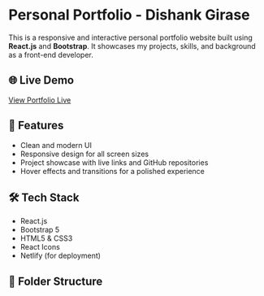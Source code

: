 # Personal Portfolio - Dishank Girase

This is a responsive and interactive personal portfolio website built using **React.js** and **Bootstrap**. It showcases my projects, skills, and background as a front-end developer.

## 🌐 Live Demo

[View Portfolio Live](https://your-live-portfolio-link.netlify.app)

## 🚀 Features

- Clean and modern UI
- Responsive design for all screen sizes
- Project showcase with live links and GitHub repositories
- Hover effects and transitions for a polished experience

## 🛠️ Tech Stack

- React.js
- Bootstrap 5
- HTML5 & CSS3
- React Icons
- Netlify (for deployment)

## 📂 Folder Structure

